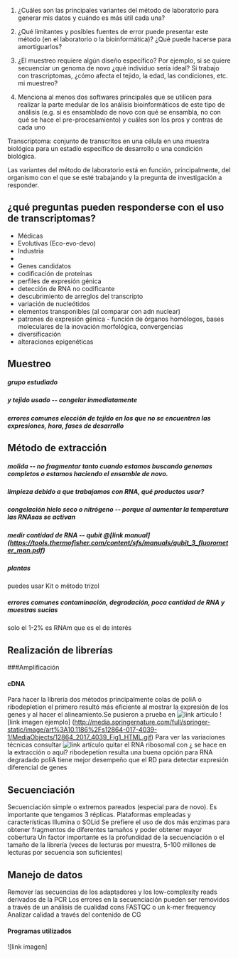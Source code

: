 1. ¿Cuáles son las principales variantes del método de laboratorio para generar mis datos y cuándo es más útil cada una?

2. ¿Qué limitantes y posibles fuentes de error puede presentar este método (en el laboratorio o la bioinformática)? ¿Qué puede hacerse para amortiguarlos?

3. ¿El muestreo requiere algún diseño específico? Por ejemplo, si se quiere secuenciar un genoma de novo ¿qué individuo sería ideal? Si trabajo con trascriptomas, ¿cómo afecta el tejido, la edad, las condiciones, etc. mi muestreo?

4. Menciona al menos dos softwares principales que se utilicen para realizar la parte medular de los análisis bioinformáticos de este tipo de análisis (e.g. si es ensamblado de novo con qué se ensambla, no con qué se hace el pre-procesamiento) y cuáles son los pros y contras de cada uno

Transcriptoma: conjunto de transcritos en una célula en una muestra biológica para un estadío específico de desarrollo o una condición biológica.


Las variantes del método de laboratorio está en función, principalmente, del organismo con el que se esté trabajando y la pregunta de investigación a responder.

## ¿qué preguntas pueden responderse con el uso de transcriptomas?

- Médicas
- Evolutivas (Eco-evo-devo)
- Industria
-
- Genes candidatos
- codificación de proteínas
- perfiles de expresión génica
- detección de RNA no codificante
- descubrimiento de arreglos del transcripto
- variación de nucleótidos
- elementos transponibles (al comparar con adn nuclear)
- patrones de expresión génica - función de órganos homólogos, bases moleculares de la inovación morfológica, convergencias
- diversificación
- alteraciones epigenéticas



## Muestreo
##### grupo estudiado
##### y tejido usado -- congelar inmediatamente
##### errores comunes elección de tejido en los que no se encuentren las expresiones, hora, fases de desarrollo

## Método de extracción
##### molida -- no fragmentar tanto cuando estamos buscando genomas completos o estamos haciendo el ensamble de novo.
##### limpieza debido a que trabajamos con RNA, qué productos usar?
##### congelación hielo seco o nitrógeno -- porque al aumentar la temperatura las RNAsas se activan
##### medir cantidad de RNA -- qubit @[link manual] (https://tools.thermofisher.com/content/sfs/manuals/qubit_3_fluorometer_man.pdf)
##### plantas
puedes usar Kit o método trizol
##### errores comunes contaminación, degradación, poca cantidad de RNA y muestras sucias
solo el 1-2% es RNAm que es el de interés

## Realización de librerías
###Amplificación
#### cDNA
Para hacer la librería dos métodos principalmente colas de poliA o ribodepletion el primero resultó más eficiente al mostrar la expresión de los genes y al hacer el alineamiento.Se pusieron a prueba en ![link artículo](http://www.rna-seqblog.com/poly-a-selection-or-ribo-depletion/)
![link imagen ejemplo] (http://media.springernature.com/full/springer-static/image/art%3A10.1186%2Fs12864-017-4039-1/MediaObjects/12864_2017_4039_Fig1_HTML.gif)
Para ver las variaciones técnicas consultar ![link artículo](https://bmcgenomics.biomedcentral.com/articles/10.1186/s12864-017-4039-1)
quitar el RNA ribosomal con ¿ se hace en la extracción o aquí? 
ribodepetion resulta una buena opción para RNA degradado
poliA tiene mejor desempeño que el RD para detectar expresión diferencial de genes

## Secuenciación
Secuenciación simple o extremos pareados (especial para de novo). Es importante que tengamos 3 réplicas.
Plataformas empleadas y características Illumina o SOLid
Se prefiere el uso de dos más enzimas para obtener fragmentos de diferentes tamaños y poder obtener mayor cobertura
Un factor importante es la profundidad de la secuenciación o el tamaño de la librería (veces de lecturas por muestra, 5-100 millones de lecturas por secuencia son suficientes)

## Manejo de datos
Remover las secuencias de los adaptadores y los low-complexity reads derivados de la PCR
Los errores en la secuenciación pueden ser removidos a través de un análisis de cualidad cons FASTQC o un k-mer frequency
Analizar calidad a través del contenido de CG
#### Programas utilizados 
![link imagen]



